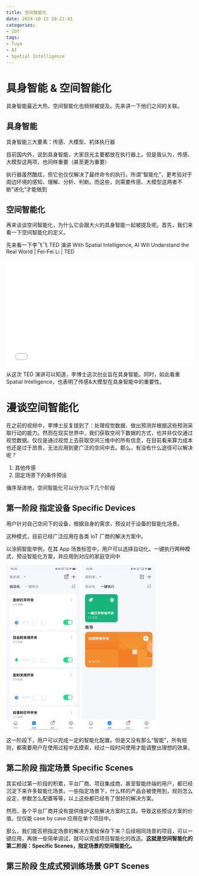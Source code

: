 ```yaml
---
title: 空间智能化
date: 2024-10-15 10:21:43
categories: 
- IOT
tags:
- Tuya
- AI
- Spatial Intelligence
---
```

# 具身智能 & 空间智能化
具身智能最近大热，空间智能化也频频被提及。先来讲一下他们之间的关联。
## 具身智能
具身智能三大要素：传感、大模型、机体执行器

目前国内外，说到具身智能，大家目光主要都放在执行器上。但是我认为，传感、大模型这两项，也同样重要（甚至更为重要）

执行器虽然酷炫，但它也仅仅解决了最终命令的执行。所谓“智能化”，更考验对于周边环境的感知、理解、分析、判断。而这些，则需要传感、大模型这两者不断“进化“才能做到

## 空间智能化
再来谈谈空间智能化，为什么它会跟大火的具身智能一起被提及呢。首先，我们来看一下空间智能化的定义。

先来看一下李飞飞 TED 演讲
With Spatial Intelligence, AI Will Understand the Real World | Fei-Fei Li | TED
<div style="position: relative; padding-bottom: 56.25%; height: 0; overflow: hidden; max-width: 100%; height: auto;">
<iframe style="position: absolute; top: 0; left: 0; width: 100%; height: 100%;" 
        src="//player.bilibili.com/player.html?isOutside=true&aid=1654985070&bvid=BV1j7421Z74e&cid=1552780432&p=1" scrolling="no" border="0" frameborder="no" framespacing="0" allowfullscreen="true">
</iframe>
</div>

从这次 TED 演讲可以知道，李博士这次创业旨在具身智能。同时，如此看重 Spatial Intelligence，也表明了传感&大模型在具身智能中的重要性。

# 漫谈空间智能化
在之前的视频中，李博士反复提到了：处理视觉数据、做出预测并根据这些预测采取行动的能力。然而在现实世界中，我们获取空间下数据的方式，也并非仅仅通过视觉数据。仅仅是通过视觉上去获取空间三维中的所有信息，在目前看来算力成本也还是过于昂贵，无法应用到更广泛的空间中去。那么，有没有什么途径可以解决呢？

1. 其他传感
2. 固定场景下的条件预设

循序渐进地，空间智能化可以分为以下几个阶段

## 第一阶段 指定设备 Specific Devices 
用户针对自己空间下的设备，根据自身的需求，预设对于设备的智能化场景。

这种模式，目前已经广泛应用在各类 IoT 厂商的解决方案中。

以涂鸦智能举例，在其 App 场景标签中，用户可以选择自动化、一键执行两种模式，预设智能化方案，并应用到对应的家庭空间中

<div>
    <img src="image.png" alt="自动化" width="200">
    <img src="image-1.png" alt="一键执行" width="200">
</div>

这一阶段下，用户可以完成一定的智能化配置。但是又没有那么“智能”，所有规则，都需要用户在使用过程中去摸索，经过一段时间使用才能调整出理想的效果。

## 第二阶段 指定场景 Specific Scenes
其实经过第一阶段的积累，平台厂商、项目集成商，甚至智能终端的用户，都已经沉淀下来许多智能化场景。一些指定场景下，什么样的产品会被使用到，规则怎么设定，参数怎么配置等等，以上这些都已经有了很好的解决方案。

然而，各个平台厂商并没有提供维护这些解决方案的工具。导致这些预设方案的价值，仅仅能 case by case 应用在单个项目中。

那么，我们能否把指定场景的解决方案给保存下来？后续相同场景的项目，可以一键应用，再做一些简单调试，就可以完成项目智能化的改造。**这就是空间智能化的第二阶段：Specific Scenes，指定场景的空间智能化。**




## 第三阶段 生成式预训练场景 GPT Scenes

